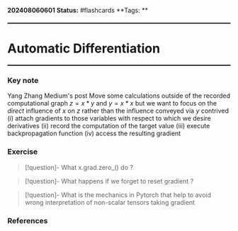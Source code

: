 **202408060601**
**Status:** #flashcards 
**Tags: ** 
<hr style="border: none; height: 2px; background-color: #000000; margin: 20px 0;">

# Automatic Differentiation
<hr style="border: none; height: 2px; background-color: #000000; margin: 20px 0;">

### Key note
Yang Zhang Medium's post
Move some calculations outside of the recorded computational graph $z = x * y$ and $y=x*x$ but we want to focus on the *direct* influence of $x$ on $z$ rather than the influence conveyed via $y$
contrived
(i) attach gradients to those variables with respect to which we desire derivatives
(ii) record the computation of the target value 
(iii) execute backpropagation function 
(iv) access the resulting gradient
### Exercise
>[!question]- What x.grad.zero_() do ?

>[!question]- What happens if we forget to reset gradient ?

>[!question]- What is the mechanics in Pytorch that help to avoid wrong interpretation of non-scalar tensors taking gradient


### References

